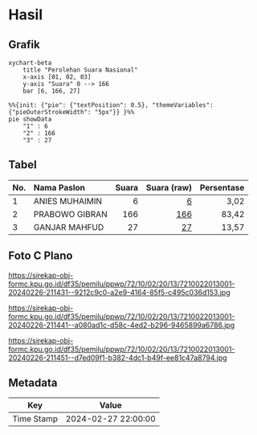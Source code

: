# Hasil

## Grafik

```mermaid
xychart-beta
    title "Perolehan Suara Nasional"
    x-axis [01, 02, 03]
    y-axis "Suara" 0 --> 166
    bar [6, 166, 27]
```

```mermaid
%%{init: {"pie": {"textPosition": 0.5}, "themeVariables": {"pieOuterStrokeWidth": "5px"}} }%%
pie showData
    "1" : 6
    "2" : 166
    "3" : 27
```

## Tabel

| No. | Nama Paslon    | Suara | Suara (raw) | Persentase |
|:--- |:-------------- | -----:| -----------:| ----------:|
| 1   | ANIES MUHAIMIN | 6     | [6][p-1]    | 3,02       |
| 2   | PRABOWO GIBRAN | 166   | [166][p-2]  | 83,42      |
| 3   | GANJAR MAHFUD  | 27    | [27][p-3]   | 13,57      |


[p-1]: https://github.com/gigit-pemilu/pemilu-2024/blob/main/pilpres/hitung-suara/sub/72-sulawesi-tengah/sub/10-sigi/sub/02-palolo/sub/2013-rahmat/sub/001-tps/sub/paslon-1.txt
[p-2]: https://github.com/gigit-pemilu/pemilu-2024/blob/main/pilpres/hitung-suara/sub/72-sulawesi-tengah/sub/10-sigi/sub/02-palolo/sub/2013-rahmat/sub/001-tps/sub/paslon-2.txt
[p-3]: https://github.com/gigit-pemilu/pemilu-2024/blob/main/pilpres/hitung-suara/sub/72-sulawesi-tengah/sub/10-sigi/sub/02-palolo/sub/2013-rahmat/sub/001-tps/sub/paslon-3.txt

## Foto C Plano

https://sirekap-obj-formc.kpu.go.id/df35/pemilu/ppwp/72/10/02/20/13/7210022013001-20240226-211431--9212c9c0-a2e9-4164-85f5-c495c036d153.jpg

https://sirekap-obj-formc.kpu.go.id/df35/pemilu/ppwp/72/10/02/20/13/7210022013001-20240226-211441--a080ad1c-d58c-4ed2-b296-9465899a6786.jpg

https://sirekap-obj-formc.kpu.go.id/df35/pemilu/ppwp/72/10/02/20/13/7210022013001-20240226-211451--d7ed09f1-b382-4dc1-b49f-ee81c47a8794.jpg


## Metadata

| Key        | Value               |
| ---------- | ------------------- |
| Time Stamp | 2024-02-27 22:00:00 |



